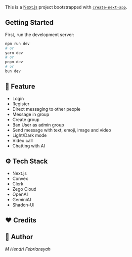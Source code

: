 This is a [Next.js](https://nextjs.org/) project bootstrapped with [`create-next-app`](https://github.com/vercel/next.js/tree/canary/packages/create-next-app).

## Getting Started

First, run the development server:

```bash
npm run dev
# or
yarn dev
# or
pnpm dev
# or
bun dev
```

## 🚀 Feature

- Login
- Register
- Direct messaging to other people
- Message in group
- Create group
- Ban User as admin group
- Send message with text, emoji, image and video
- Light/Dark mode
- Video call
- Chatting with AI

## ⚙️ Tech Stack

- Next.js
- Convex
- Clerk
- Zego Cloud
- OpenAI
- GeminiAI
- Shadcn-UI

## ❤️ Credits

## 🤖 Author

_M Hendri Febriansyah_
